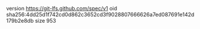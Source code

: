 version https://git-lfs.github.com/spec/v1
oid sha256:4dd25d1f742cd0d862c3652cd3f9028807666626a7ed087691e142d179b2e8db
size 953
